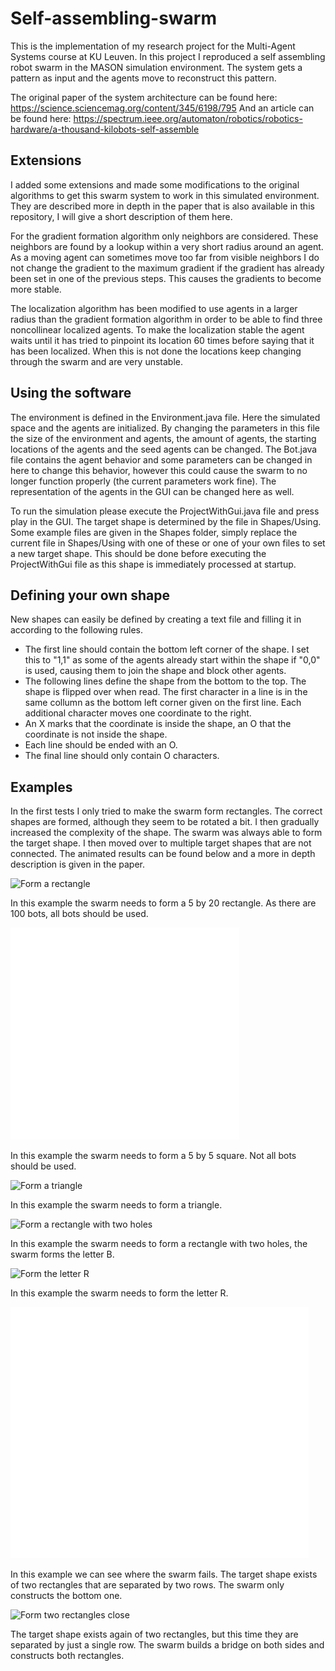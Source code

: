 # Self-assembling-swarm
This is the implementation of my research project for the Multi-Agent Systems course at KU Leuven. In this project I reproduced a self assembling robot swarm in the MASON simulation environment. The system gets a pattern as input and the agents move to reconstruct this pattern.

The original paper of the system architecture can be found here: https://science.sciencemag.org/content/345/6198/795
And an article can be found here: https://spectrum.ieee.org/automaton/robotics/robotics-hardware/a-thousand-kilobots-self-assemble

## Extensions
I added some extensions and made some modifications to the original algorithms to get this swarm system to work in this simulated environment. They are described more in depth in the paper that is also available in this repository, I will give a short description of them here.

For the gradient formation algorithm only neighbors are considered. These neighbors are found by a lookup within a very short radius around an agent. As a moving agent can sometimes move too far from visible neighbors I do not change the gradient to the maximum gradient if the gradient has already been set in one of the previous steps. This causes the gradients to become more stable.

The localization algorithm has been modified to use agents in a larger radius than the gradient formation algorithm in order to be able to find three noncollinear localized agents. To make the localization stable the agent waits until it has tried to pinpoint its location 60 times before saying that it has been localized. When this is not done the locations keep changing through the swarm and are very unstable.

## Using the software
The environment is defined in the Environment.java file. Here the simulated space and the agents are initialized. By changing the parameters in this file the size of the environment and agents, the amount of agents, the starting locations of the agents and the seed agents can be changed. The Bot.java file contains the agent behavior and some parameters can be changed in here to change this behavior, however this could cause the swarm to no longer function properly (the current parameters work fine). The representation of the agents in the GUI can be changed here as well.

To run the simulation please execute the ProjectWithGui.java file and press play in the GUI. The target shape is determined by the file in Shapes/Using. Some example files are given in the Shapes folder, simply replace the current file in Shapes/Using with one of these or one of your own files to set a new target shape. This should be done before executing the ProjectWithGui file as this shape is immediately processed at startup.

## Defining your own shape
New shapes can easily be defined by creating a text file and filling it in according to the following rules.
* The first line should contain the bottom left corner of the shape. I set this to "1,1" as some of the agents already start within the shape if "0,0" is used, causing them to join the shape and block other agents.
* The following lines define the shape from the bottom to the top. The shape is flipped over when read. The first character in a line is in the same collumn as the bottom left corner given on the first line. Each additional character moves one coordinate to the right.
* An X marks that the coordinate is inside the shape, an O that the coordinate is not inside the shape.
* Each line should be ended with an O.
* The final line should only contain O characters.

## Examples
In the first tests I only tried to make the swarm form rectangles. The correct shapes are formed, although they seem to be rotated a bit. I then gradually increased the complexity of the shape. The swarm was always able to form the target shape. I then moved over to multiple target shapes that are not connected. The animated results can be found below and a more in depth description is given in the paper.

![Form a rectangle](https://github.com/VerleysenNiels/Self-assembling-swarm/blob/master/Examples/example_rectangle_cropped.gif)

In this example the swarm needs to form a 5 by 20 rectangle. As there are 100 bots, all bots should be used.

![Form a small square](https://github.com/VerleysenNiels/Self-assembling-swarm/blob/master/Examples/example_small_square_cropped.gif)

In this example the swarm needs to form a 5 by 5 square. Not all bots should be used.

![Form a triangle](https://github.com/VerleysenNiels/Self-assembling-swarm/blob/master/Examples/example_triangle.gif)

In this example the swarm needs to form a triangle.

![Form a rectangle with two holes](https://github.com/VerleysenNiels/Self-assembling-swarm/blob/master/Examples/two_holes.gif)

In this example the swarm needs to form a rectangle with two holes, the swarm forms the letter B.

![Form the letter R](https://github.com/VerleysenNiels/Self-assembling-swarm/blob/master/Examples/R.gif)

In this example the swarm needs to form the letter R.

![Form two rectangles](https://github.com/VerleysenNiels/Self-assembling-swarm/blob/master/Examples/two_rectangles.gif)

In this example we can see where the swarm fails. The target shape exists of two rectangles that are separated by two rows. The swarm only constructs the bottom one.

![Form two rectangles close](https://github.com/VerleysenNiels/Self-assembling-swarm/blob/master/Examples/two_rectangles_close.gif)

The target shape exists again of two rectangles, but this time they are separated by just a single row. The swarm builds a bridge on both sides and constructs both rectangles.
